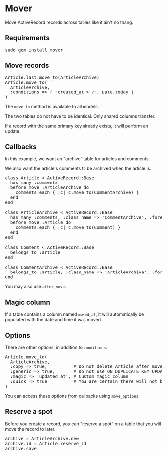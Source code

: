 Mover
=====

Move ActiveRecord records across tables like it ain't no thang.

Requirements
------------

<pre>
sudo gem install mover
</pre>

Move records
------------

<pre>
Article.last.move_to(ArticleArchive)
Article.move_to(
  ArticleArchive,
  :conditions => [ "created_at > ?", Date.today ]
)
</pre>

The <code>move\_to</code> method is available to all models.

The two tables do not have to be identical. Only shared columns transfer.

If a record with the same primary key already exists, it will perform an update.

Callbacks
---------

In this example, we want an "archive" table for articles and comments.

We also want the article's comments to be archived when the article is.

<pre>
class Article < ActiveRecord::Base
  has_many :comments
  before_move :ArticleArchive do
    comments.each { |c| c.move_to(CommentArchive) }
  end
end

class ArticleArchive < ActiveRecord::Base
  has_many :comments, :class_name => 'CommentArchive', :foreign_key => 'article_id'
  before_move :Article do
    comments.each { |c| c.move_to(Comment) }
  end
end

class Comment < ActiveRecord::Base
  belongs_to :article
end

class CommentArchive < ActiveRecord::Base
  belongs_to :article, :class_name => 'ArticleArchive', :foreign_key => 'article_id'
end
</pre>

You may also use <code>after\_move</code>.

Magic column
------------

If a table contains a column named <code>moved_at</code>, it will automatically be populated with the date and time it was moved.

Options
-------

There are other options, in addition to <code>conditions</code>:

<pre>
Article.move_to(
  ArticleArchive,
  :copy => true,          # Do not delete Article after move
  :generic => true,       # Do not use ON DUPLICATE KEY UPDATE (MySQL only, not recommended)
  :magic => 'updated_at', # Custom magic column
  :quick => true          # You are certain there will not be a primary key collision
)
</pre>

You can access these options from callbacks using <code>move_options</code>.

Reserve a spot
--------------

Before you create a record, you can "reserve a spot" on a table that you will move the record to later.

<pre>
archive = ArticleArchive.new
archive.id = Article.reserve_id
archive.save
</pre>